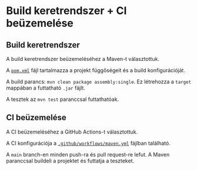 # Build keretrendszer + CI beüzemelése

## Build keretrendszer

A build keretrendszer beüzemeléséhez a Maven-t választottuk.

A [`pom.xml`](..\pom.xml) fájl tartalmazza a projekt függőségeit és a build konfigurációját.

A build parancs: `mvn clean package assembly:single`. Ez létrehozza a `target` mappában a futtatható `.jar` fájlt.

A tesztek az `mvn test` paranccsal futtathatóak.

## CI beüzemelése

A CI beüzemeléséhez a GitHub Actions-t választottuk.

A CI konfigurációja a [`.github/workflows/maven.yml`](../.github/workflows/maven.yml) fájlban található.

A `main` branch-en minden push-ra és pull request-re lefut. A Maven paranccsal buildeli a projektet és futtatja a teszteket.